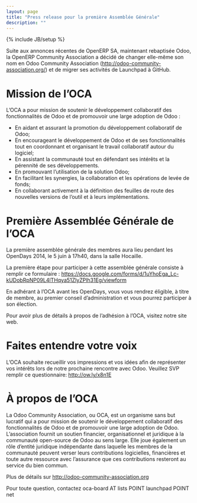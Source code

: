 ```yaml
---
layout: page
title: "Press release pour la première Assemblée Générale"
description: ""
---
```

{% include JB/setup %}

Suite aux annonces récentes de OpenERP SA, maintenant rebaptisée Odoo, la OpenERP Community Association a décidé de changer elle-même son nom en Odoo Community Association (<a href="http://odoo-community-association.org">http://odoo-community-association.org/</a>) et de migrer ses activités de Launchpad à GitHub.

# Mission de l’OCA

L’OCA a pour mission de soutenir le développement collaboratif des fonctionnalités de Odoo et de promouvoir une large adoption de Odoo :

+ En aidant et assurant la promotion du développement collaboratif de Odoo;
+ En encourageant le développement de Odoo et de ses fonctionnalités tout en coordonnant et organisant le travail collaboratif autour du logiciel;
+ En assistant la communauté tout en défendant ses intérêts et la pérennité de ses développements.
+ En promouvant l’utilisation de la solution Odoo;
+ En facilitant les synergies, la collaboration et les opérations de levée de fonds;
+ En collaborant activement à la définition des feuilles de route des nouvelles versions de l’outil et à leurs implémentations.

# Première Assemblée Générale de l’OCA

La première assemblée générale des membres aura lieu pendant les OpenDays 2014, le 5 juin à 17h40, dans la salle Hocaille.

La première étape pour participer à cette assemblée générale consiste à  remplir ce formulaire : <a href="https://docs.google.com/forms/d/1uYhoEga_Lc-kUDobRpNP09L4lTHqya51ZlyZPlh31Eg/viewform">https://docs.google.com/forms/d/1uYhoEga_Lc-kUDobRpNP09L4lTHqya51ZlyZPlh31Eg/viewform</a>

En adhérant à l’OCA avant les OpenDays, vous vous rendrez éligible, à titre de membre, au premier conseil d’administration et vous pourrez participer à son élection.

Pour avoir plus de détails à propos de l’adhésion à l’OCA, visitez notre site web.

# Faites entendre votre voix

L’OCA souhaite recueillir vos impressions et vos idées afin de représenter vos intérêts lors de notre prochaine rencontre avec Odoo. Veuillez SVP remplir ce questionnaire: <a href="http://ow.ly/x8n1E">http://ow.ly/x8n1E</a>

# À propos de l’OCA

La Odoo Community Association, ou OCA, est un organisme sans but lucratif qui a pour mission de soutenir le développement collaboratif des fonctionnalités de Odoo et de promouvoir une large adoption de Odoo. L’association fournit un soutien financier, organisationnel et juridique à la communauté open-source de Odoo au sens large. Elle joue également un rôle d’entité juridique indépendante dans laquelle les membres de la communauté peuvent verser leurs contributions logicielles, financières et toute autre ressource avec l’assurance que ces contributions resteront au service du bien commun.

Plus de détails sur <a href="http://odoo-community-association.org">http://odoo-community-association.org</a>

Pour toute question, contactez oca-board AT lists POINT launchpad POINT net
